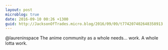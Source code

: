 ```yaml
---
layout: post
microblog: true
date: 2016-09-10 00:26 +1300
guid: http://JacksonOfTrades.micro.blog/2016/09/09/t774207402648358913.html
---
```

@laureninspace The anime community as a whole needs... work. A whole lotta work.
